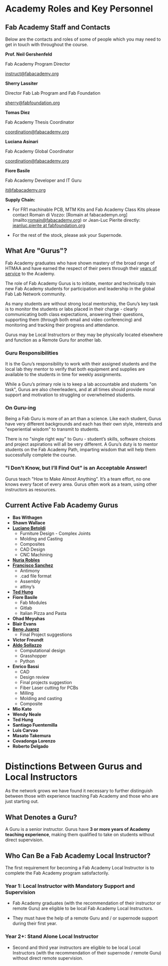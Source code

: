 # Academy Roles and Key Personnel
## Fab Academy Staff and Contacts

Below are the contacts and roles of some of people which you may need to get in touch with throughout the course.  

**Prof. Neil Gershenfeld**

Fab Academy Program Director

[instruct@fabacademy.org](mailto:instruct@fabacademy.org)

**Sherry Lassiter**

Director Fab Lab Program and Fab Foundation

[sherry@fabfoundation.org](mailto:sherry@fabfoundation.org)

**Tomas Diez**

Fab Academy Thesis Coordinator

[coordination@fabacademy.org](mailto:coordination@fabacademy.org)

**Luciana Asinari**

Fab Academy Global Coordinator

[coordination@fabacademy.org](mailto:coordination@fabacademy.org)

**Fiore Basile**

Fab Academy Developer and IT Guru

[it@fabacademy.org](mailto:it@fabacademy.org)

**Supply Chain:**

* For FR1 machinable PCB, MTM Kits and Fab Academy Class Kits please contact Romain di Vozzo: [Romain at fabacademyn.org] (mailto:romain@fabacademy.org) or Jean-Luc Pierite directly: [jeanluc.pierite at fabfoundation.org](mailto:jeanluc.pierite@fabfoundation.org)

* For the rest of the stock, please ask your Supernode.

## What Are "Gurus"?

Fab Academy graduates who have shown mastery of the broad range of HTMAA and have earned the respect of their peers through their [years of service](#bookmark=kix.eaycmcwtyl9o) to the Academy.

The role of Fab Academy Gurus is to initiate, mentor and technically train new Fab Academy students for participation and leadership in the global Fab Lab Network community.

As many students are without strong local mentorship, the Guru’s key task is to monitor the students or labs placed in their charge - clearly communicating both class expectations, answering their questions, supporting them (through both email and video conferencing) and monitoring and tracking their progress and attendance.   

Gurus may be Local Instructors or they may be physically located elsewhere and function as a Remote Guru for another lab.

### Guru Responsibilities

It is the Guru’s responsibility to work with their assigned students and the local lab they mentor to verify that both equipment and supplies are available to the students in time for weekly assignments.  

While a Guru’s primary role is to keep a lab accountable and students "on task", Gurus are also cheerleaders, and at all times should provide moral support and motivation to struggling or overwhelmed students.

### On Guru-ing

Being a Fab Guru is more of an art than a science. Like each student, Gurus have very different backgrounds and each has their own style, interests and "experiential wisdom" to transmit to students.

There is no "single right way" to Guru - student’s skills, software choices and project aspirations will all be very different. A Guru’s duty is to mentor students on the Fab Academy Path, imparting wisdom that will help them successfully complete the course.

### "I Don’t Know, but I’ll Find Out" is an Acceptable Answer!

Gurus teach "How to Make Almost Anything". It’s a team effort, no one knows every facet of every area. Gurus often work as a team, using other instructors as resources.

## Current Active Fab Academy Gurus

* **Bas Withagen**
* **Shawn Wallace**
* [**Luciano Betoldi**](mailto:luciano@fablabbcn.org)
    * Furniture Design - Complex Joints
    * Molding and Casting
    * Composites
    * CAD Design
    * CNC Machining
* [**Nuria Robles**](mailto:nuriafablab@gmail.com)
* [**Francisco Sanchez**](mailto:hola@beachlab.org)
    * Antimony
    * .cad file format
    * Assembly
    * attiny’s
* [**Ted Hung**](mailto:ted@fablabtaipei.org)
* **Fiore Basile**
    * Fab Modules
    * Gitlab
    * Italian Pizza and Pasta
* **Ohad Meyuhas**
* **Blair Evans**
* [**Beno Juarez**](mailto:beno@fablablima.org)
    * Final Project suggestions
* **Victor Freundt** 
* [**Aldo Sollazzo**](http://noumena.io/)
    * Computational design
    * Grasshopper
    * Python    
* **Enrico Bassi**
  * CAD
  * Design review
  * Final projects suggestion
  * Fiber Laser cutting for PCBs
  * Milling
  * Molding and casting
  * Composite
* **Mio Kato**
* **Wendy Neale**
* **Ted Hung**
* **Santiago Fuentemilla**
* **Luis Carvao**
* **Masato Takemura**
* **Covadonga Lorenzo**
* **Roberto Delgado**


# Distinctions Between Gurus and Local Instructors

As the network grows we have found it necessary to further distinguish between those with experience teaching Fab Academy and those who are just starting out.

## What Denotes a Guru?

A Guru is a senior instructor. Gurus have **3 or more years of Academy teaching experience**, making them qualified to take on students without direct supervision.

## Who Can Be a Fab Academy Local Instructor?

The first requirement for becoming a Fab Academy Local Instructor is to complete the Fab Academy program satisfactorily.

### Year 1: Local Instructor with Mandatory Support and Supervision

* Fab Academy graduates (with the recommendation of their instructor or remote Guru) are eligible to be local Fab Academy Local Instructors.

* They must have the help of a remote Guru and / or supernode support during their first year.

### Year 2+: Stand Alone Local Instructor

* Second and third year instructors are eligible to be local Local Instructors (with the recommendation of their supernode / remote Guru) without direct remote supervision.
